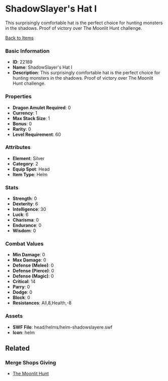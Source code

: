 # ShadowSlayer's Hat I

This surprisingly comfortable hat is the perfect choice for hunting monsters in the shadows.
Proof of victory over The Moonlit Hunt challenge.

[Back to Items](../items.md)

### Basic Information

- **ID**: 22189
- **Name**: ShadowSlayer&#039;s Hat I
- **Description**: This surprisingly comfortable hat is the perfect choice for hunting monsters in the shadows.
Proof of victory over The Moonlit Hunt challenge.

### Properties

- **Dragon Amulet Required**: 0
- **Currency**: 1
- **Max Stack Size**: 1
- **Bonus**: 0
- **Rarity**: 0
- **Level Requirement**: 60

### Attributes

- **Element**: Silver
- **Category**: 2
- **Equip Spot**: Head
- **Item Type**: Helm

### Stats

- **Strength**: 0
- **Dexterity**: 6
- **Intelligence**: 30
- **Luck**: 6
- **Charisma**: 0
- **Endurance**: 0
- **Wisdom**: 0

### Combat Values

- **Min Damage**: 0
- **Max Damage**: 0
- **Defense (Melee)**: 0
- **Defense (Pierce)**: 0
- **Defense (Magic)**: 0
- **Critical**: 14
- **Parry**: 0
- **Dodge**: 0
- **Block**: 0
- **Resistances**: All,8,Health,-8

### Assets

- **SWF File**: head/helms/helm-shadowslayere.swf
- **Icon**: helm

## Related

### Merge Shops Giving

- [The Moonlit Hunt](../merge-shops/432-the-moonlit-hunt.md)

